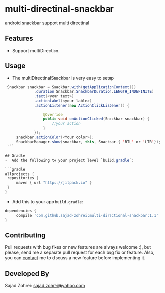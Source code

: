 # multi-directinal-snackbar
android snackbar support multi directinal


## Features
- Support multiDirection.

## Usage
  -  The multiDirectinalSnackbar is very easy to setup

   ```java
    Snackbar snackbar = Snackbar.with(getApplicationContext())
                .duration(Snackbar.SnackbarDuration.LENGTH_INDEFINITE)
                .text(<your text>)
                .actionLabel(<your lable>)
                .actionListener(new ActionClickListener() {

                    @Override
                    public void onActionClicked(Snackbar snackbar) {
                        //your action
                    }
                });
        snackbar.actionColor(<Your color>);
        SnackbarManager.show(snackbar, this, Snackbar.{ 'RTL' or 'LTR'});
    ```

## Gradle
  -  Add the following to your project level `build.gradle`:
 
```gradle
allprojects {
	repositories {
		maven { url "https://jitpack.io" }
	}
}
```
  -  Add this to your app `build.gradle`:
 
```gradle
dependencies {
     compile 'com.github.sajad-zohrei:multi-directional-snackbar:1.1'
}
```

## Contributing

Pull requests with bug fixes or new features are always welcome :), but please, send me a separate pull request for each bug fix or feature. Also, you can [contact](mailto:sajad.zohrei@yahoo.com) me to discuss a new feature before implementing it.

## Developed By

Sajad Zohrei: <sajad.zohrei@yahoo.com>

